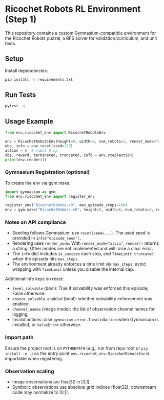 # Ricochet Robots RL Environment (Step 1)

This repository contains a custom Gymnasium-compatible environment for the Ricochet Robots puzzle, a BFS solver for validation/curriculum, and unit tests.

## Setup

Install dependencies:

```bash
pip install -r requirements.txt
```

## Run Tests

```bash
pytest -q
```

## Usage Example

```python
from env.ricochet_env import RicochetRobotsEnv

env = RicochetRobotsEnv(height=8, width=8, num_robots=2, render_mode="ascii")
obs, info = env.reset(seed=123)
action = 0  # robot 0 up
obs, reward, terminated, truncated, info = env.step(action)
print(env.render())
```

### Gymnasium Registration (optional)

To create the env via gym.make:

```python
import gymnasium as gym
from env.ricochet_env import register_env

register_env("RicochetRobots-v0", max_episode_steps=100)
env = gym.make("RicochetRobots-v0", height=8, width=8, num_robots=2, render_mode="ascii")
```

### Notes on API compliance

- Seeding follows Gymnasium: use `reset(seed=...)`. The used seed is provided in `info["episode_seed"]`.
- Rendering uses `render_mode`. With `render_mode="ascii"`, `render()` returns a string. Other modes are not implemented and will raise a clear error.
- The `info` dict includes `is_success` each step, and `TimeLimit.truncated` when the episode hits `max_steps`.
- The environment already enforces a time limit via `max_steps`; avoid wrapping with `TimeLimit` unless you disable the internal cap.

Additional info keys on reset:
- `level_solvable` (bool): True if solvability was enforced this episode; False otherwise.
- `ensure_solvable_enabled` (bool): whether solvability enforcement was enabled.
- `channel_names` (image mode): the list of observation channel names for logging.
- Invalid actions raise `gymnasium.error.InvalidAction` when Gymnasium is installed, or `ValueError` otherwise.

### Import path

Ensure the project root is on `PYTHONPATH` (e.g., run from repo root or `pip install -e .`) so the entry point `env.ricochet_env:RicochetRobotsEnv` is importable when registering.

### Observation scaling

- Image observations are float32 in [0,1].
- Symbolic observations use absolute grid indices (float32); downstream code may normalize to [0,1].
